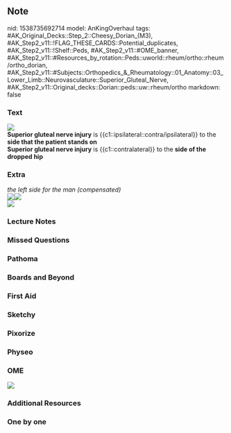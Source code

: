 ## Note
nid: 1538735692714
model: AnKingOverhaul
tags: #AK_Original_Decks::Step_2::Cheesy_Dorian_(M3), #AK_Step2_v11::!FLAG_THESE_CARDS::Potential_duplicates, #AK_Step2_v11::!Shelf::Peds, #AK_Step2_v11::#OME_banner, #AK_Step2_v11::#Resources_by_rotation::Peds::uworld::rheum/ortho::rheum/ortho_dorian, #AK_Step2_v11::#Subjects::Orthopedics_&_Rheumatology::01_Anatomy::03_Lower_Limb::Neurovasculature::Superior_Gluteal_Nerve, #AK_Step2_v11::Original_decks::Dorian::peds::uw::rheum/ortho
markdown: false

### Text
<div>
  <u><img src="paste-568434626658305.jpg"></u>
</div>
<div>
  <b>Superior gluteal nerve injury</b> is
  {{c1::ipsilateral::contra/ipsilateral}} to the <b>side that the
  patient stands on</b>
</div>
<div>
  <div>
    <b>Superior gluteal nerve injury</b> is {{c1::contralateral}}
    to the <b>side of the dropped hip</b>
  </div>
</div>

### Extra
<div>
  <i>the left side for the man (compensated)</i>
</div>
<div>
  <i><img src="paste-568567770644481.jpg"><img src=
  "paste-571569952784385.jpg"></i>
</div><img src="paste-562705140285441.jpg">

### Lecture Notes


### Missed Questions


### Pathoma


### Boards and Beyond


### First Aid


### Sketchy


### Pixorize


### Physeo


### OME
<div class="ome-widget">
  <a href="https://onlinemeded.org?ref=anki"><img src=
  "_OME_AnkiFlashcards_General_3.png"></a>
</div>

### Additional Resources


### One by one

